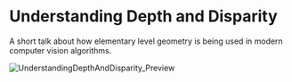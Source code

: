 # Understanding Depth and Disparity

A short talk about how elementary level geometry is being used in modern computer vision algorithms.

![UnderstandingDepthAndDisparity_Preview](../../master/previews/UnderstandingDepthAndDisparity_Preview.png)
